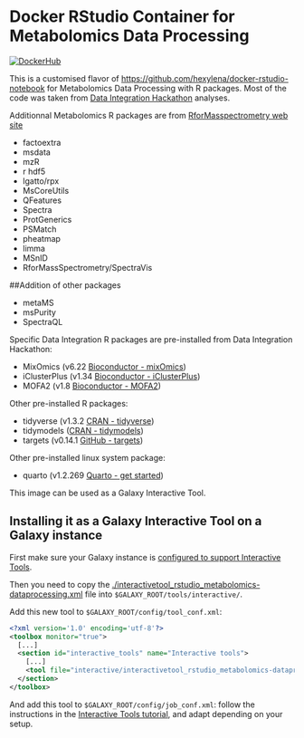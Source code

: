 # Docker RStudio Container for Metabolomics Data Processing

[![DockerHub](https://img.shields.io/docker/cloud/build/yguitton/docker-galaxy-rstudio-metabolomics-dataprocessing?label=Docker&style=flat)](https://hub.docker.com/r/yguitton/docker-galaxy-rstudio-metabolomics-dataprocessingbuilds)

This is a customised flavor of https://github.com/hexylena/docker-rstudio-notebook for Metabolomics Data Processing with R packages. Most of the code was taken from [Data Integration Hackathon](https://forgemia.inra.fr/inter_cati_omics/hackathon_inter_cati_decembre_2022/atelier_2_integration_de_donnees/eval_data_integration_tools) analyses.

Additionnal Metabolomics R packages are from [RforMasspectrometry web site](https://rformassspectrometry.github.io/)
* factoextra
* msdata
* mzR
* r hdf5
* lgatto/rpx
* MsCoreUtils
* QFeatures
* Spectra
* ProtGenerics
* PSMatch
* pheatmap
* limma
* MSnID
* RforMassSpectrometry/SpectraVis

##Addition of other packages 
* metaMS
* msPurity
* SpectraQL


Specific Data Integration R packages are pre-installed from Data Integration Hackathon: 
* MixOmics (v6.22 [Bioconductor - mixOmics](https://bioconductor.org/packages/release/bioc/html/mixOmics.html))
* iClusterPlus (v1.34 [Bioconductor - iClusterPlus](https://bioconductor.org/packages/release/bioc/html/iClusterPlus.html))
* MOFA2 (v1.8 [Bioconductor - MOFA2](https://www.bioconductor.org/packages/release/bioc/html/MOFA2.html))

Other pre-installed R packages:
* tidyverse (v1.3.2 [CRAN - tidyverse](https://tidyverse.tidyverse.org/))
* tidymodels ([CRAN - tidymodels](https://www.tidymodels.org/))
* targets (v0.14.1 [GitHub - targets](https://github.com/ropensci/targets))

Other pre-installed linux system package:
* quarto (v1.2.269 [Quarto - get started](https://quarto.org/docs/get-started/))

This image can be used as a Galaxy Interactive Tool.

## Installing it as a Galaxy Interactive Tool on a Galaxy instance

First make sure your Galaxy instance is [configured to support Interactive Tools](https://training.galaxyproject.org/training-material/topics/admin/tutorials/interactive-tools/tutorial.html).

Then you need to copy the [./interactivetool_rstudio_metabolomics-dataprocessing.xml](./interactivetool_rstudio_metabolomics-dataprocessing.xml) file into `$GALAXY_ROOT/tools/interactive/`.

Add this new tool to `$GALAXY_ROOT/config/tool_conf.xml`:

```xml
<?xml version='1.0' encoding='utf-8'?>
<toolbox monitor="true">
  [...]
  <section id="interactive_tools" name="Interactive tools">
    [...]
    <tool file="interactive/interactivetool_rstudio_metabolomics-dataprocessing.xml" />
  </section>
</toolbox>
```

And add this tool to `$GALAXY_ROOT/config/job_conf.xml`: follow the instructions in the [Interactive Tools tutorial](https://training.galaxyproject.org/training-material/topics/admin/tutorials/interactive-tools/tutorial.html), and adapt depending on your setup.
